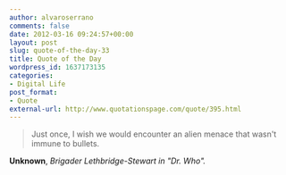 ```yaml
---
author: alvaroserrano
comments: false
date: 2012-03-16 09:24:57+00:00
layout: post
slug: quote-of-the-day-33
title: Quote of the Day
wordpress_id: 1637173135
categories:
- Digital Life
post_format:
- Quote
external-url: http://www.quotationspage.com/quote/395.html
---
```


<blockquote>Just once, I wish we would encounter an alien menace that wasn't immune to bullets.</blockquote>

**Unknown**, _Brigader Lethbridge-Stewart in "Dr. Who"._
